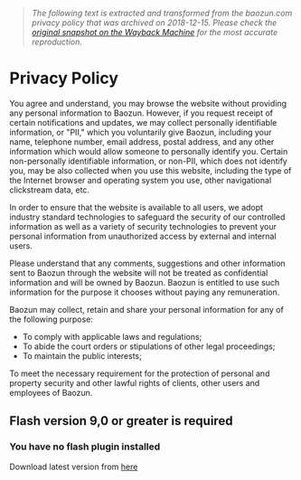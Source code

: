 > *The following text is extracted and transformed from the baozun.com privacy policy that was archived on 2018-12-15. Please check the [original snapshot on the Wayback Machine](https://web.archive.org/web/20181215163808id_/http%3A//www.baozun.com/PrivacyPolicy.html) for the most accurate reproduction.*

# Privacy Policy

You agree and understand, you may browse the website without providing any personal information to Baozun. However, if you request receipt of certain notifications and updates, we may collect personally identifiable information, or "PII," which you voluntarily give Baozun, including your name, telephone number, email address, postal address, and any other information which would allow someone to personally identify you. Certain non-personally identifiable information, or non-PII, which does not identify you, may be also collected when you use this website, including the type of the Internet browser and operating system you use, other navigational clickstream data, etc. 

In order to ensure that the website is available to all users, we adopt industry standard technologies to safeguard the security of our controlled information as well as a variety of security technologies to prevent your personal information from unauthorized access by external and internal users. 

Please understand that any comments, suggestions and other information sent to Baozun through the website will not be treated as confidential information and will be owned by Baozun. Baozun is entitled to use such information for the purpose it chooses without paying any remuneration.

Baozun may collect, retain and share your personal information for any of the following purpose: 

  * To comply with applicable laws and regulations;
  * To abide the court orders or stipulations of other legal proceedings;
  * To maintain the public interests;



To meet the necessary requirement for the protection of personal and property security and other lawful rights of clients, other users and employees of Baozun. 

## Flash version 9,0 or greater is required

### You have no flash plugin installed

Download latest version from [here](http://www.adobe.com/go/getflashplayer)
